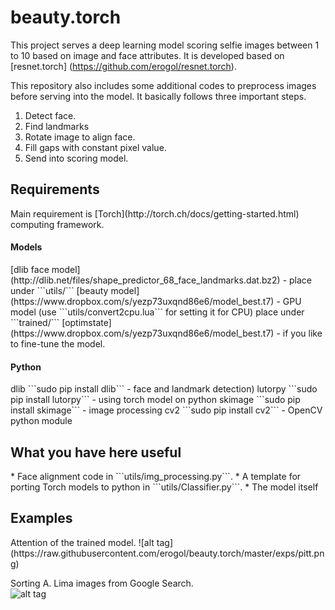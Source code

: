 <h1>beauty.torch</h1>

This project serves a deep learning model scoring selfie images between 1 to 10 based on image
and face attributes. It is developed based on [resnet.torch] (https://github.com/erogol/resnet.torch).

This repository also includes some additional codes to preprocess images
before serving into the model. It basically follows three important steps.

1. Detect face.
2. Find landmarks
3. Rotate image to align face.
4. Fill gaps with constant pixel value.
5. Send into scoring model.

<h2>Requirements</h2>
Main requirement is [Torch](http://torch.ch/docs/getting-started.html) computing framework.  

<h4>Models</h4>
[dlib face model](http://dlib.net/files/shape_predictor_68_face_landmarks.dat.bz2) - place under ```utils/```  
[beauty model](https://www.dropbox.com/s/yezp73uxqnd86e6/model_best.t7) - GPU model (use ```utils/convert2cpu.lua``` for setting it for CPU) place under ```trained/```  
[optimstate](https://www.dropbox.com/s/yezp73uxqnd86e6/model_best.t7) - if you like to fine-tune the model. 

<h4>Python</h4>  
dlib ```sudo pip install dlib``` - face and landmark detection)  
lutorpy ```sudo pip install lutorpy``` - using torch model on python  
skimage ```sudo pip install skimage``` - image processing  
cv2 ```sudo pip install cv2``` - OpenCV python module  

<h2>What you have here useful</h2>
* Face alignment code in ```utils/img_processing.py```.
* A template for porting Torch models to python in ```utils/Classifier.py```.
* The model itself

<h2>Examples</h2>
Attention of the trained model.  
![alt tag](https://raw.githubusercontent.com/erogol/beauty.torch/master/exps/pitt.png)

Sorting A. Lima images from Google Search.  
![alt tag](https://raw.githubusercontent.com/erogol/beauty.torch/master/exps/out.gif)
